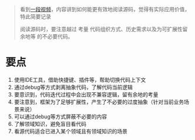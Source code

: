> 看到[一段视频](https://www.bilibili.com/video/BV1tr4y1X7Ko)，内容讲到如何能更有效地阅读源码，觉得有实际应用价值，特此简要记录
>
> 阅读源码时，要注意越过 考量 代码组织方式、历史需求以及为可扩展性留余地等 的不必要代码。

# 要点

1. 使用IDE工具，借助快捷键、插件等，帮助切换代码上下文
2. 通过debug等方式剥离抽象代码，了解代码当前逻辑
3. 要意识到，代码迭代过程中会出现不兼容逻辑，留有余地的考量
4. 要注意到，框架为了足够扩展性，产生了不必要的过度抽象（针对当前业务场景来说）
5. 可以通过debug等方式屏蔽不必要的内容
6. 了解领域知识，避免盲目看代码
7. 看源代码适合已进入某个领域且有领域知识的场景
